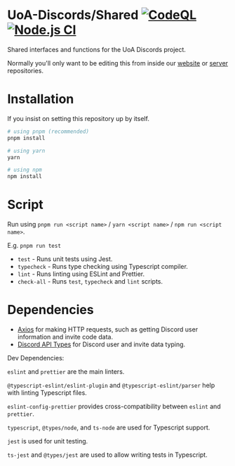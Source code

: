 # UoA-Discords/Shared [![CodeQL](https://github.com/UoA-Discords/shared/actions/workflows/codeql-analysis.yml/badge.svg)](https://github.com/UoA-Discords/shared/actions/workflows/codeql-analysis.yml)[![Node.js CI](https://github.com/UoA-Discords/shared/actions/workflows/node.js.yml/badge.svg)](https://github.com/UoA-Discords/shared/actions/workflows/node.js.yml)

Shared interfaces and functions for the UoA Discords project.

Normally you'll only want to be editing this from inside our [website](https://github.com/UoA-Discords/website) or [server](https://github.com/UoA-Discords/api) repositories.

# Installation

If you insist on setting this repository up by itself.

```sh
# using pnpm (recommended)
pnpm install

# using yarn
yarn

# using npm
npm install
```

# Script

Run using `pnpm run <script name>` / `yarn <script name>` / `npm run <script name>`.

E.g. `pnpm run test`

-   `test` - Runs unit tests using Jest.
-   `typecheck` - Runs type checking using Typescript compiler.
-   `lint` - Runs linting using ESLint and Prettier.
-   `check-all` - Runs `test`, `typecheck` and `lint` scripts.

# Dependencies

-   [Axios](https://www.axios.com/) for making HTTP requests, such as getting Discord user information and invite code data.
-   [Discord API Types](https://www.npmjs.com/package/discord-api-types) for Discord user and invite data typing.

Dev Dependencies:

`eslint` and `prettier` are the main linters.

`@typescript-eslint/eslint-plugin` and `@typescript-eslint/parser` help with linting Typescript files.

`eslint-config-prettier` provides cross-compatibility between `eslint` and `prettier`.

`typescript`, `@types/node`, and `ts-node` are used for Typescript support.

`jest` is used for unit testing.

`ts-jest` and `@types/jest` are used to allow writing tests in Typescript.
